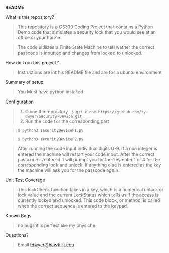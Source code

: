 **README**
          
What is this repository?
> This repository is a CS330 Coding Project that contains a Python Demo code that simulates a security lock that you would see at an office or your house.


> The code ultilizes a Finite State Machine to tell wether the correct passcode is inputted and changes from locked to unlocked.
 
How do I run this project?
> Instructions are int his README file and are for a ubuntu environment

Summary of setup
> You Must have python installed

Configuration
> 1. Clone the repository
       ```  $ git clone https://github.com/ty-dwyer/Security-Device.git ```
> 2. Run the code for the corresponding part

>```$ python3 securityDeviceP1.py```

>```$ python3 securityDeviceP2.py```

>After running the code input individual digits 0-9. If a non integer is entered the machine will restart your code input. After the correct passcode is entered it will prompt you for the key enter 1 or 4 for the corresponding lock and unlock. If anything else is entered as the key the machine will ask you for the passcode again.

Unit Test Coverage
>This lockCheck function takes in a key, which is a numerical unlock or lock value and the current LockStatus which tells us if the access is currently locked and unlocked. This code block, or method, is called when the correct sequence is entered to the keypad.

Known Bugs
>no bugs it is perfect like my physiche

Questions?
>Email tdwyer@hawk.iit.edu
